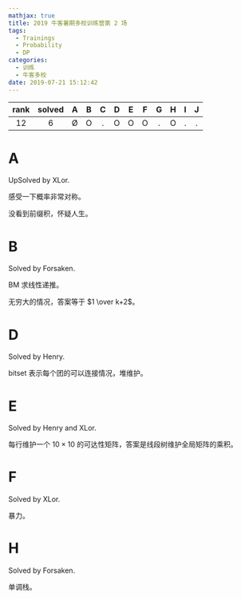 ```yaml
---
mathjax: true
title: 2019 牛客暑期多校训练营第 2 场
tags:
  - Trainings
  - Probability
  - DP
categories:
  - 训练
  - 牛客多校
date: 2019-07-21 15:12:42
---
```


| rank | solved |  A  |  B  |  C  |  D  |  E  |  F  |  G  |  H  |  I  |  J  |
| :--: | :----: | :-: | :-: | :-: | :-: | :-: | :-: | :-: | :-: | :-: | :-: |
|  12  |   6    |  Ø  |  O  |  .  |  O  |  O  |  O  |  .  |  O  |  .  |  .  |

<!--more-->

# A

UpSolved by XLor.

感受一下概率非常对称。

没看到前缀积，怀疑人生。

# B

Solved by Forsaken.

BM 求线性递推。

无穷大的情况，答案等于 $1 \over k+2$。

# D

Solved by Henry.

bitset 表示每个团的可以连接情况，堆维护。

# E

Solved by Henry and XLor.

每行维护一个 $10 \times 10$ 的可达性矩阵，答案是线段树维护全局矩阵的乘积。

# F

Solved by XLor.

暴力。

# H

Solved by Forsaken.

单调栈。
